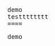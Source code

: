 <head>
<meta http-equiv="Content-Type" content="text/html; charset=windows-1252">
</head>
<PRE>demo
testttttttt
====</PRE>
<PRE>demo</PRE>
